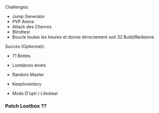 Challenges:
 - Jump Generator
 - PVP Arena
 - Attack des Chevres
 - Blindtest
 - Boucle toutes les heures et donne dirrectement soit 32 Build/Redstone

Succes (Optionnel):
 - 71 Bottes
 - Lootsboxs levels
 - Random Master

- KeepInventory
- Mods D'opti / Lifesteal

### Patch Lootbox ??